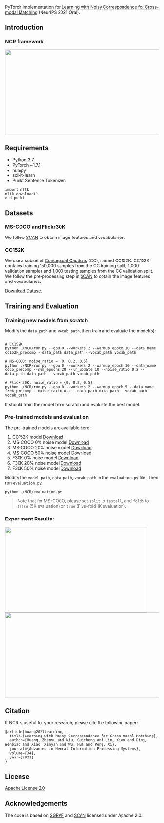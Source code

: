 
PyTorch implementation for [Learning with Noisy Correspondence for Cross-modal Matching](https://proceedings.neurips.cc/paper/2021/file/f5e62af885293cf4d511ceef31e61c80-Paper.pdf) (NeurIPS 2021 Oral).


## Introduction

### NCR framework
<img src="https://github.com/XLearning-SCU/2021-NeurIPS-NCR/blob/main/framework.pdf"  width="866" height="280" />

## Requirements

- Python 3.7
- PyTorch ~1.7.1
- numpy
- scikit-learn
- Punkt Sentence Tokenizer:
  
```
import nltk
nltk.download()
> d punkt
```
  
## Datasets

### MS-COCO and Flickr30K
We follow [SCAN](https://github.com/kuanghuei/SCAN) to obtain image features and vocabularies.

### CC152K
We use a subset of [Conceptual Captions](https://ai.google.com/research/ConceptualCaptions) (CC), named CC152K. CC152K contains training 150,000 samples from the CC training split, 1,000 validation samples and 1,000 testing samples from the CC validation split. We follow the pre-processing step in [SCAN](https://github.com/kuanghuei/SCAN) to obtain the image features and vocabularies. 

[Download Dataset](https://ncr-paper.cdn.bcebos.com/data/NCR-data.tar)

## Training and Evaluation

### Training new models from scratch

Modify the ```data_path``` and ```vocab_path```, then train and evaluate the model(s):

```train

# CC152K
python ./NCR/run.py --gpu 0 --workers 2 --warmup_epoch 10 --data_name cc152k_precomp --data_path data_path --vocab_path vocab_path

# MS-COCO: noise_ratio = {0, 0.2, 0.5}
python ./NCR/run.py --gpu 0 --workers 2 --warmup_epoch 10 --data_name coco_precomp --num_epochs 20 --lr_update 10 --noise_ratio 0.2 --data_path data_path --vocab_path vocab_path

# Flickr30K: noise_ratio = {0, 0.2, 0.5}
python ./NCR/run.py --gpu 0 --workers 2 --warmup_epoch 5 --data_name f30k_precomp --noise_ratio 0.2 --data_path data_path --vocab_path vocab_path

```
It should train the model from scratch and evaluate the best model.

### Pre-trained models and evaluation
The pre-trained models are available here:

1. CC152K model [Download](https://ncr-paper.cdn.bcebos.com/models/ncr_cc152k_model_best.pth.tar)
2. MS-COCO 0% noise model [Download](https://ncr-paper.cdn.bcebos.com/models/ncr_coco_0_model_best.pth.tar)
3. MS-COCO 20% noise model [Download](https://ncr-paper.cdn.bcebos.com/models/ncr_coco_0.2_model_best.pth.tar)
4. MS-COCO 50% noise model [Download](https://ncr-paper.cdn.bcebos.com/models/ncr_coco_0.5_model_best.pth.tar)
5. F30K 0% noise model [Download](https://ncr-paper.cdn.bcebos.com/models/ncr_f30k_0_model_best.pth.tar)
6. F30K 20% noise model [Download](https://ncr-paper.cdn.bcebos.com/models/ncr_f30k_0.2_model_best.pth.tar)
7. F30K 50% noise model [Download](https://ncr-paper.cdn.bcebos.com/models/ncr_f30k_0.5_model_best.pth.tar)

Modify the ```model_path```, ```data_path```, ```vocab_path``` in the ```evaluation.py``` file. Then run ```evaluation.py```:
```
python ./NCR/evaluation.py
```
> Note that for MS-COCO, please set ```split``` to ```testall```, and ```fold5``` to ```false``` (5K evaluation) or ```true``` (Five-fold 1K evaluation).

### Experiment Results:
<img src="https://github.com/XLearning-SCU/2021-NeurIPS-NCR/blob/main/mscoco_flickr30k.png"  width="466" height="280" />
<img src="https://github.com/XLearning-SCU/2021-NeurIPS-NCR/blob/main/cc152k.png"  width="866" height="280" />


## Citation

If NCR is useful for your research, please cite the following paper:
```
@article{huang2021learning,
  title={Learning with Noisy Correspondence for Cross-modal Matching},
  author={Huang, Zhenyu and Niu, Guocheng and Liu, Xiao and Ding, Wenbiao and Xiao, Xinyan and Wu, Hua and Peng, Xi},
  journal={Advances in Neural Information Processing Systems},
  volume={34},
  year={2021}
}
```

## License

[Apache License 2.0](http://www.apache.org/licenses/LICENSE-2.0)

## Acknowledgements
The code is based on [SGRAF](https://github.com/Paranioar/SGRAF) and [SCAN](https://github.com/kuanghuei/SCAN) licensed under Apache 2.0.